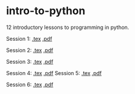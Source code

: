 # intro-to-python
12 introductory lessons to programming in python.

Session 1:	[.tex](1/basic_computation.tex)    [.pdf](1/basic_computation.pdf)

Session 2:	[.tex](2/control_flow.tex)    [.pdf](2/control_flow.pdf)

Session 3:	[.tex](3/functions_and_abstactions.tex)    [.pdf](3/functions_and_abstractions.pdf)

Session 4:	[.tex](4/data_structures.tex)    [.pdf](4/data_structures.pdf)
Session 5:	[.tex](5/recursion.tex)    [.pdf](5/recursion.pdf)

Session 6:	[.tex](6/errors_and_debugging.tex)    [.pdf](6/errors_nad_debugging.pdf)
